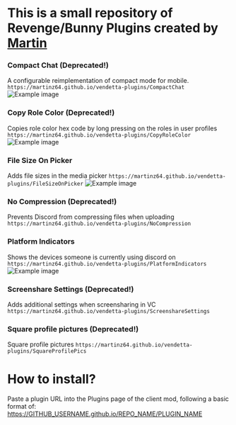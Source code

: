 # This is a small repository of Revenge/Bunny Plugins created by [Martin](https://github.com/Martinz64)

### Compact Chat (Deprecated!)
A configurable reimplementation of compact mode for mobile.
```https://martinz64.github.io/vendetta-plugins/CompactChat```
![Example image](./vendetta-plugins/images/CompactChat.png)

### Copy Role Color (Deprecated!)
Copies role color hex code by long pressing on the roles in user profiles
```https://martinz64.github.io/vendetta-plugins/CopyRoleColor```
![Example image](./vendetta-plugins/images/CopyRoleColor.png)

### File Size On Picker
Adds file sizes in the media picker
```https://martinz64.github.io/vendetta-plugins/FileSizeOnPicker```
![Example image](./vendetta-plugins/images/FileSizeOnPicker.png)

### No Compression (Deprecated!)
Prevents Discord from compressing files when uploading
```https://martinz64.github.io/vendetta-plugins/NoCompression```

### Platform Indicators
Shows the devices someone is currently using discord on
```https://martinz64.github.io/vendetta-plugins/PlatformIndicators```
![Example image](./vendetta-plugins/images/PlatformIndicators.png)

### Screenshare Settings (Deprecated!)
Adds additional settings when screensharing in VC
```https://martinz64.github.io/vendetta-plugins/ScreenshareSettings```

### Square profile pictures (Deprecated!)
Square profile pictures
```https://martinz64.github.io/vendetta-plugins/SquareProfilePics```

# How to install?
Paste a plugin URL into the Plugins page of the client mod, following a basic format of:
https://GITHUB_USERNAME.github.io/REPO_NAME/PLUGIN_NAME
